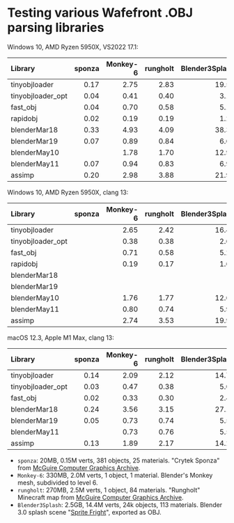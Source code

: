﻿# Testing various Wafefront .OBJ parsing libraries

Windows 10, AMD Ryzen 5950X, VS2022 17.1:

| Library           |sponza|Monkey-6|rungholt|Blender3Splash|
| :---              |  ---:|    ---:|    ---:|          ---:|
| tinyobjloader     | 0.17 | 2.75   | 2.83   | 19.57        |
| tinyobjloader_opt | 0.04 | 0.41   | 0.40   |  3.12        |
| fast_obj          | 0.04 | 0.70   | 0.58   |  5.16        |
| rapidobj          | 0.02 | 0.19   | 0.19   |  1.25        |
| blenderMar18      | 0.33 | 4.93   | 4.09   | 38.35        |
| blenderMar19      | 0.07 | 0.89   | 0.84   |  6.63        |
| blenderMay10      |      | 1.78   | 1.70   | 12.97        |
| blenderMay11      | 0.07 | 0.94   | 0.83   |  6.92        |
| assimp            | 0.20 | 2.98   | 3.88   | 21.98        |

Windows 10, AMD Ryzen 5950X, clang 13:

| Library           |sponza|Monkey-6|rungholt|Blender3Splash|
| :---              |  ---:|    ---:|    ---:|          ---:|
| tinyobjloader     |      | 2.65   | 2.42   | 16.47        |
| tinyobjloader_opt |      | 0.38   | 0.38   |  2.69        |
| fast_obj          |      | 0.71   | 0.58   |  5.25        |
| rapidobj          |      | 0.19   | 0.17   |  1.62        |
| blenderMar18      |      |        |        |              |
| blenderMar19      |      |        |        |              |
| blenderMay10      |      | 1.76   | 1.77   | 12.67        |
| blenderMay11      |      | 0.80   | 0.74   |  5.98        |
| assimp            |      | 2.74   | 3.53   | 19.90        |

macOS 12.3, Apple M1 Max, clang 13:

| Library           |sponza|Monkey-6|rungholt|Blender3Splash|
| :---              |  ---:|    ---:|    ---:|          ---:|
| tinyobjloader     | 0.14 | 2.09   | 2.12   | 14.72        |
| tinyobjloader_opt | 0.03 | 0.47   | 0.38   |  5.07        |
| fast_obj          | 0.02 | 0.33   | 0.30   |  2.40        |
| blenderMar18      | 0.24 | 3.56   | 3.15   | 27.14        |
| blenderMar19      | 0.05 | 0.73   | 0.74   |  5.52        |
| blenderMay11      |      | 0.73   | 0.76   |  5.53        |
| assimp            | 0.13 | 1.89   | 2.17   | 14.26        |


* `sponza`: 20MB, 0.15M verts, 381 objects, 25 materials. "Crytek Sponza" from [McGuire Computer Graphics Archive](https://casual-effects.com/data/).
* `Monkey-6`: 330MB, 2.0M verts, 1 object, 1 material. Blender's Monkey mesh, subdivided to level 6.
* `rungholt`: 270MB, 2.5M verts, 1 object, 84 materials. "Rungholt" Minecraft map from [McGuire Computer Graphics Archive](https://casual-effects.com/data/).
* `Blender3Splash`: 2.5GB, 14.4M verts, 24k objects, 113 materials. Blender 3.0 splash scene "[Sprite Fright](https://cloud.blender.org/p/gallery/617933e9b7b35ce1e1c01066)", exported as OBJ.
